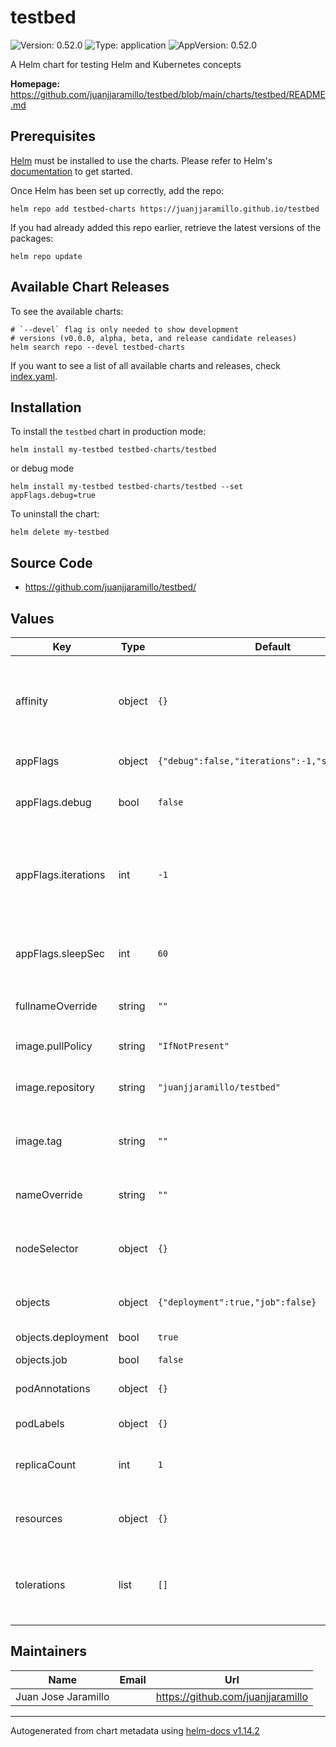 # testbed

![Version: 0.52.0](https://img.shields.io/badge/Version-0.52.0-informational?style=flat-square) ![Type: application](https://img.shields.io/badge/Type-application-informational?style=flat-square) ![AppVersion: 0.52.0](https://img.shields.io/badge/AppVersion-0.52.0-informational?style=flat-square)

A Helm chart for testing Helm and Kubernetes concepts

**Homepage:** <https://github.com/juanjjaramillo/testbed/blob/main/charts/testbed/README.md>

## Prerequisites

[Helm](https://helm.sh) must be installed to use the charts.  Please refer to Helm's [documentation](https://helm.sh/docs) to get started.

Once Helm has been set up correctly, add the repo:
```shell
helm repo add testbed-charts https://juanjjaramillo.github.io/testbed
```

If you had already added this repo earlier, retrieve the latest versions of the packages:
```shell
helm repo update
```

## Available Chart Releases

To see the available charts:
```shell
# `--devel` flag is only needed to show development
# versions (v0.0.0, alpha, beta, and release candidate releases)
helm search repo --devel testbed-charts
```

If you want to see a list of all available charts and releases, check [index.yaml](https://juanjjaramillo.github.io/testbed/index.yaml).

## Installation

To install the `testbed` chart in production mode:
```shell
helm install my-testbed testbed-charts/testbed
```
or debug mode
```shell
helm install my-testbed testbed-charts/testbed --set appFlags.debug=true
```

To uninstall the chart:
```shell
helm delete my-testbed
```

## Source Code

* <https://github.com/juanjjaramillo/testbed/>

## Values

| Key | Type | Default | Description |
|-----|------|---------|-------------|
| affinity | object | `{}` | [Affinity and anti-affinity allow the scheduler to schedule pods with matching constraints](https://kubernetes.io/docs/concepts/scheduling-eviction/assign-pod-node/#affinity-and-anti-affinity) |
| appFlags | object | `{"debug":false,"iterations":-1,"sleepSec":60}` | Flags used in the Go app |
| appFlags.debug | bool | `false` | Whether to install the chart in debug mode |
| appFlags.iterations | int | `-1` | Defines how many times to print log message, a negative value means 'forever' |
| appFlags.sleepSec | int | `60` | Defines how many seconds to sleep before printing next log message |
| fullnameOverride | string | `""` | Overrides name used in `.metadata.name` |
| image.pullPolicy | string | `"IfNotPresent"` | Set it to either `IfNotPresent`, `Always` or `Never` |
| image.repository | string | `"juanjjaramillo/testbed"` | Overrides image repository |
| image.tag | string | `""` | Overrides image tag (default is chart `appVersion`) |
| nameOverride | string | `""` | Overrides name used in selector labels |
| nodeSelector | object | `{}` | [Specify the node labels you want the target node to have](https://kubernetes.io/docs/concepts/scheduling-eviction/assign-pod-node/#nodeselector) |
| objects | object | `{"deployment":true,"job":false}` | Kubernetes objects to create |
| objects.deployment | bool | `true` | [Deployment](https://kubernetes.io/docs/concepts/workloads/controllers/deployment/) object |
| objects.job | bool | `false` | [Job](https://kubernetes.io/docs/concepts/workloads/controllers/job/) object |
| podAnnotations | object | `{}` | [Annotations](https://kubernetes.io/docs/concepts/overview/working-with-objects/annotations/) specific to pods |
| podLabels | object | `{}` | Pod-specific labels |
| replicaCount | int | `1` | [Desired replica count](https://kubernetes.io/docs/concepts/workloads/controllers/deployment/#replicas) in a Deployment spec |
| resources | object | `{}` | [Resource management for pods and containers](https://kubernetes.io/docs/concepts/configuration/manage-resources-containers/) |
| tolerations | list | `[]` | [Tolerations allow the scheduler to schedule pods with matching taints](https://kubernetes.io/docs/concepts/scheduling-eviction/taint-and-toleration/) |

## Maintainers

| Name | Email | Url |
| ---- | ------ | --- |
| Juan Jose Jaramillo |  | <https://github.com/juanjjaramillo> |

----------------------------------------------
Autogenerated from chart metadata using [helm-docs v1.14.2](https://github.com/norwoodj/helm-docs/releases/v1.14.2)
